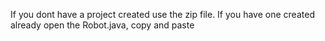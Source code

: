 If you dont have a project created use the zip file. If you have one created already open the Robot.java, copy and paste
